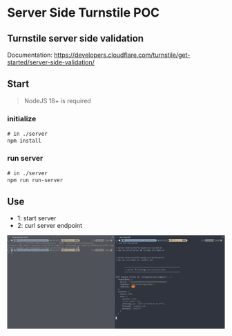 # Server Side Turnstile POC

## Turnstile server side validation

Documentation: https://developers.cloudflare.com/turnstile/get-started/server-side-validation/

## Start

> NodeJS 18+ is required

### initialize

```shell
# in ./server
npm install
```

### run server

```shell
# in ./server
npm run run-server
```

## Use

- 1: start server
- 2: curl server endpoint

![preview1](./images//preview1.png)
